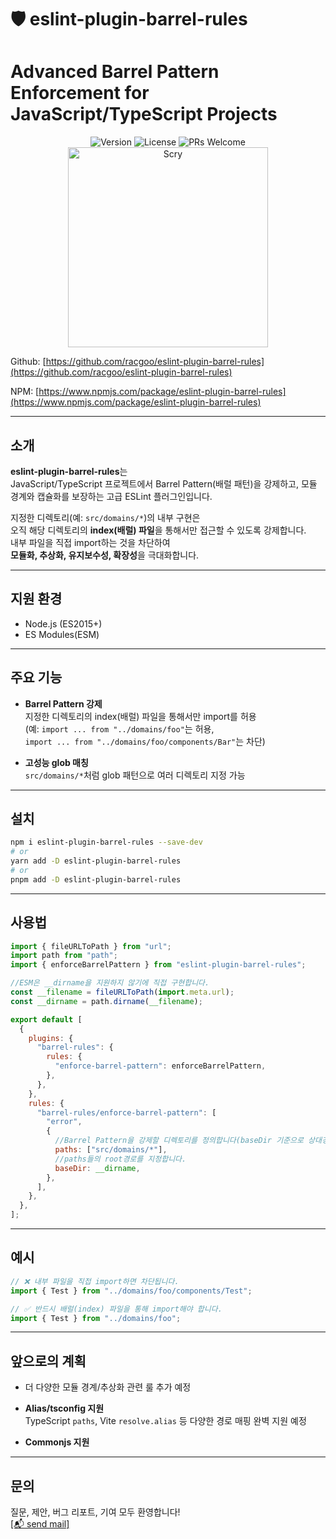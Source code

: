 # 🛡️ eslint-plugin-barrel-rules

# **Advanced Barrel Pattern Enforcement for JavaScript/TypeScript Projects**

<div align="center">
  <img src="https://img.shields.io/badge/version-1.0.1-blue.svg" alt="Version"/>
  <img src="https://img.shields.io/badge/License-MIT-yellow.svg" alt="License"/>
  <img src="https://img.shields.io/badge/PRs-welcome-brightgreen.svg" alt="PRs Welcome"/>
</div>

<div align="center">
  <img width="320" alt="Scry" src="https://github.com/user-attachments/assets/dc11d2d4-3896-4def-bf5f-e778086a3de8" />
</div>

Github: [https://github.com/racgoo/eslint-plugin-barrel-rules](https://github.com/racgoo/eslint-plugin-barrel-rules)

NPM: [https://www.npmjs.com/package/eslint-plugin-barrel-rules](https://www.npmjs.com/package/eslint-plugin-barrel-rules)

---

## 소개

**eslint-plugin-barrel-rules**는  
JavaScript/TypeScript 프로젝트에서 Barrel Pattern(배럴 패턴)을 강제하고, 모듈 경계와 캡슐화를 보장하는 고급 ESLint 플러그인입니다.

지정한 디렉토리(예: `src/domains/*`)의 내부 구현은  
오직 해당 디렉토리의 **index(배럴) 파일**을 통해서만 접근할 수 있도록 강제합니다.  
내부 파일을 직접 import하는 것을 차단하여  
**모듈화, 추상화, 유지보수성, 확장성**을 극대화합니다.

---

## 지원 환경

- Node.js (ES2015+)
- ES Modules(ESM)

---

## 주요 기능

- **Barrel Pattern 강제**  
  지정한 디렉토리의 index(배럴) 파일을 통해서만 import를 허용  
  (예: `import ... from "../domains/foo"`는 허용,  
  `import ... from "../domains/foo/components/Bar"`는 차단)

- **고성능 glob 매칭**  
  `src/domains/*`처럼 glob 패턴으로 여러 디렉토리 지정 가능

---

## 설치

```bash
npm i eslint-plugin-barrel-rules --save-dev
# or
yarn add -D eslint-plugin-barrel-rules
# or
pnpm add -D eslint-plugin-barrel-rules
```

---

## 사용법

```js
import { fileURLToPath } from "url";
import path from "path";
import { enforceBarrelPattern } from "eslint-plugin-barrel-rules";

//ESM은 __dirname을 지원하지 않기에 직접 구현합니다.
const __filename = fileURLToPath(import.meta.url);
const __dirname = path.dirname(__filename);

export default [
  {
    plugins: {
      "barrel-rules": {
        rules: {
          "enforce-barrel-pattern": enforceBarrelPattern,
        },
      },
    },
    rules: {
      "barrel-rules/enforce-barrel-pattern": [
        "error",
        {
          //Barrel Pattern을 강제할 디렉토리를 정의합니다(baseDir 기준으로 상대경로)
          paths: ["src/domains/*"],
          //paths들의 root경로를 지정합니다.
          baseDir: __dirname,
        },
      ],
    },
  },
];
```

---

## 예시

```ts
// ❌ 내부 파일을 직접 import하면 차단됩니다.
import { Test } from "../domains/foo/components/Test";

// ✅ 반드시 배럴(index) 파일을 통해 import해야 합니다.
import { Test } from "../domains/foo";
```

---

## 앞으로의 계획

- 더 다양한 모듈 경계/추상화 관련 룰 추가 예정

- **Alias/tsconfig 지원**  
  TypeScript `paths`, Vite `resolve.alias` 등 다양한 경로 매핑 완벽 지원 예정

- **Commonjs 지원**

---

## 문의

질문, 제안, 버그 리포트, 기여 모두 환영합니다!  
[[📬 send mail]](mailto:lhsung98@naver.com)

